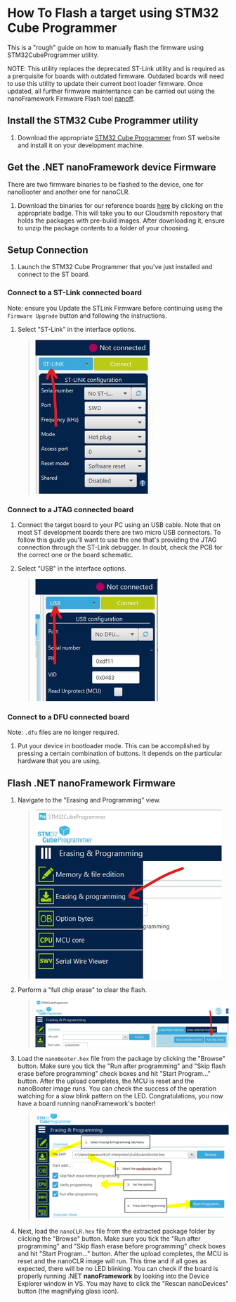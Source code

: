 # How To Flash a target using STM32 Cube Programmer

This is a "rough" guide on how to manually flash the firmware using STM32CubeProgrammer utility.

NOTE: This utility replaces the deprecated ST-Link utility and is required as a prerquisite for boards with outdated firmware. Outdated boards will need to use this utility to update their current boot loader firmware. Once updated, all further firmware maintentance can be carried out using the nanoFramework Firmware Flash tool [nanoff](https://github.com/nanoframework/nanoFirmwareFlasher).

## Install the STM32 Cube Programmer utility

1. Download the appropriate [STM32 Cube Programmer](https://www.st.com/en/development-tools/stm32cubeprog.html) from ST website and install it on your development machine.

## Get the .NET nanoFramework device Firmware

There are two firmware binaries to be flashed to the device, one for nanoBooter and another one for nanoCLR.

1. Download the binaries for our reference boards [here](https://github.com/nanoframework/nf-interpreter#firmware-for-reference-boards) by clicking on the appropriate badge. This will take you to our Cloudsmith repository that holds the packages with pre-build images. After downloading it, ensure to unzip the package contents to a folder of your choosing.

## Setup Connection

1. Launch the STM32 Cube Programmer that you've just installed and connect to the ST board.

### Connect to a ST-Link connected board

Note: ensure you Update the STLink Firmware before continuing using the `Firmware Upgrade` button and following the instructions.

1. Select "ST-Link" in the interface options.
    >![ST-LINK](../../images/stm32/stm32-cube-programmer-select-stlink.jpg)

### Connect to a JTAG connected board

1. Connect the target board to your PC using an USB cable. Note that on most ST development boards there are two micro USB connectors. To follow this guide you'll want to use the one that's providing the JTAG connection through the ST-Link debugger. In doubt, check the PCB for the correct one or the board schematic.

1. Select "USB" in the interface options.
    >![USB interface](../../images/stm32/stm32-cube-programmer-select-usb.jpg)

### Connect to a DFU connected board

Note: `.dfu` files are no longer required.

1. Put your device in bootloader mode. This can be accomplished by pressing a certain combination of buttons. It depends on the particular hardware that you are using.

## Flash .NET nanoFramework Firmware

1. Navigate to the "Erasing and Programming" view.
    >![Erasing and Programming](../../images/stm32/stm32-cube-programmer-programing-menu.jpg)

1. Perform a "full chip erase" to clear the flash.
    >![Full chip erase](../../images/stm32/stm32-cube-programmer-full-chip-erase.jpg)

1. Load the `nanoBooter.hex` file from the package by clicking the "Browse" button. Make sure you tick the "Run after programming" and "Skip flash erase before programming" check boxes and hit "Start Program..." button. After the upload completes, the MCU is reset and the nanoBooter image runs. You can check the success of the operation watching for a slow blink pattern on the LED. Congratulations, you now have a board running nanoFramework's booter!
    >![STM32CubeProgrammer load nanobooter](../../images/stm32/stm32-cube-programmer-load-nanobooter.png)

1. Next, load the `nanoCLR.hex` file from the extracted package folder by clicking the "Browse" button. Make sure you tick the "Run after programming" and "Skip flash erase before programming" check boxes and hit "Start Program..." button. After the upload completes, the MCU is reset and the nanoCLR image will run. This time and if all goes as expected, there will be no LED blinking. You can check if the board is properly running .NET **nanoFramework** by looking into the Device Explorer window in VS. You may have to click the "Rescan nanoDevices" button (the magnifying glass icon).
